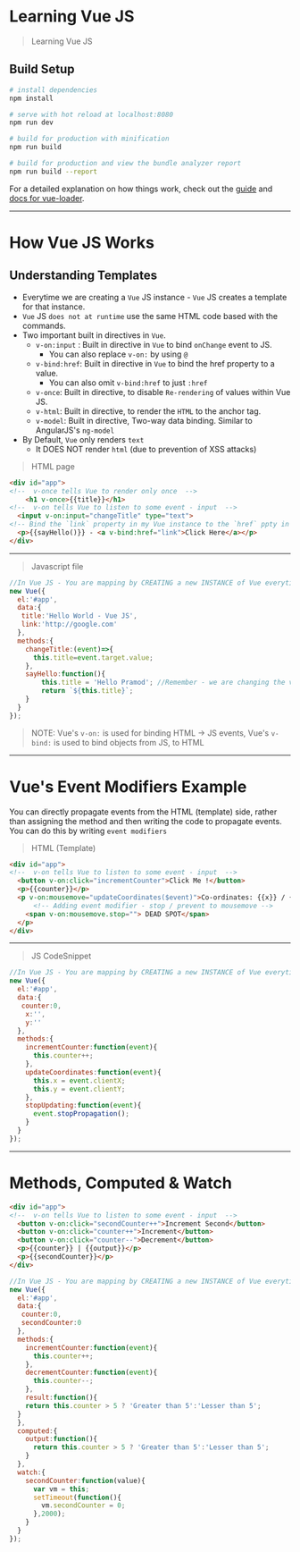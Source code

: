 # Learning Vue JS

> Learning Vue JS

## Build Setup

``` bash
# install dependencies
npm install

# serve with hot reload at localhost:8080
npm run dev

# build for production with minification
npm run build

# build for production and view the bundle analyzer report
npm run build --report
```

For a detailed explanation on how things work, check out the [guide](http://vuejs-templates.github.io/webpack/) and [docs for vue-loader](http://vuejs.github.io/vue-loader).

---

# How Vue JS Works

## Understanding Templates

- Everytime we are creating a `Vue` JS instance - `Vue` JS creates a template for that instance.
- `Vue` JS `does not at runtime` use the same HTML code based with the commands.
- Two important built in directives in `Vue`.
    - `v-on:input` : Built in directive in `Vue` to bind `onChange` event to JS.
        - You can also replace `v-on:` by using `@`
    - `v-bind:href`: Built in directive in `Vue` to bind the href property to a value.
        - You can also omit `v-bind:href` to just `:href`
    - `v-once`: Built in directive, to disable `Re-rendering` of values within Vue JS.
    - `v-html`: Built in directive, to render the `HTML` to the anchor tag.
    - `v-model`: Built in directive, Two-way data binding. Similar to AngularJS's `ng-model`
- By Default, `Vue` only renders `text`
    - It DOES NOT render `html` (due to prevention of XSS attacks)

> HTML page

```html
<div id="app">
<!--  v-once tells Vue to render only once  -->
    <h1 v-once>{{title}}</h1>
<!--  v-on tells Vue to listen to some event - input  -->
  <input v-on:input="changeTitle" type="text">
<!-- Bind the `link` property in my Vue instance to the `href` ppty in anchor tag -->
  <p>{{sayHello()}} - <a v-bind:href="link">Click Here</a></p>
</div>
```

---

> Javascript file
```js
//In Vue JS - You are mapping by CREATING a new INSTANCE of Vue everytime
new Vue({
  el:'#app',
  data:{
   title:'Hello World - Vue JS',
   link:'http://google.com'
  },
  methods:{
    changeTitle:(event)=>{
      this.title=event.target.value;
    },
    sayHello:function(){ 
        this.title = 'Hello Pramod'; //Remember - we are changing the value of data.title ppty
        return `${this.title}`;
    }
  }
});
```

> NOTE: Vue's `v-on:` is used for binding HTML -> JS events, Vue's `v-bind:` is used to bind objects from JS, to HTML

---

# Vue's Event Modifiers Example

You can directly propagate events from the HTML (template) side, rather than assigning the method and then writing the code to propagate events. You can do this by writing `event modifiers`

> HTML (Template)

```html
<div id="app">
<!--  v-on tells Vue to listen to some event - input  -->
  <button v-on:click="incrementCounter">Click Me !</button>
  <p>{{counter}}</p>
  <p v-on:mousemove="updateCoordinates($event)">Co-ordinates: {{x}} / {{y}}
      <!-- Adding event modifier - stop / prevent to mousemove -->
    <span v-on:mousemove.stop=""> DEAD SPOT</span>
  </p>
</div>
```

---

> JS CodeSnippet
```js
//In Vue JS - You are mapping by CREATING a new INSTANCE of Vue everytime
new Vue({
  el:'#app',
  data:{
   counter:0,
    x:'',
    y:''
  },
  methods:{
    incrementCounter:function(event){
      this.counter++;
    },
    updateCoordinates:function(event){
      this.x = event.clientX;
      this.y = event.clientY;
    },
    stopUpdating:function(event){
      event.stopPropagation();
    }
  }
});
```

---

# Methods, Computed & Watch

```html
<div id="app">
<!--  v-on tells Vue to listen to some event - input  -->
  <button v-on:click="secondCounter++">Increment Second</button>
  <button v-on:click="counter++">Increment</button>
  <button v-on:click="counter--">Decrement</button>
  <p>{{counter}} | {{output}}</p>   
  <p>{{secondCounter}}</p>
</div>
```

```js
//In Vue JS - You are mapping by CREATING a new INSTANCE of Vue everytime
new Vue({
  el:'#app',
  data:{
   counter:0,
   secondCounter:0
  },
  methods:{
    incrementCounter:function(event){
      this.counter++;
    },
    decrementCounter:function(event){
      this.counter--;
    },
    result:function(){
    return this.counter > 5 ? 'Greater than 5':'Lesser than 5';
  }
  },
  computed:{
    output:function(){
      return this.counter > 5 ? 'Greater than 5':'Lesser than 5';
    }
  },
  watch:{
    secondCounter:function(value){
      var vm = this;
      setTimeout(function(){
        vm.secondCounter = 0;
      },2000);
    }
  }
});
```

